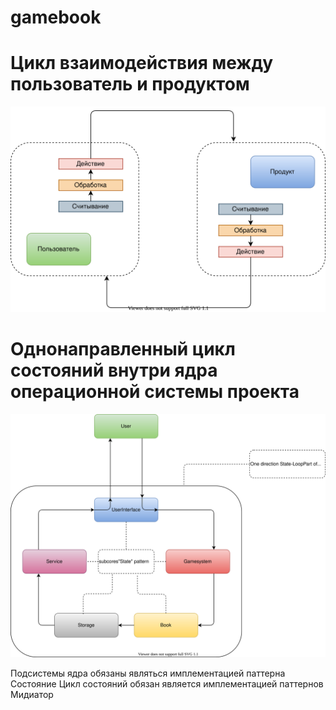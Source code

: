 # gamebook

# Цикл взаимодействия между пользователь и продуктом
![user-product interaction cycle](./documentation/user-product%20interaction%20cycle/user-product%20interaction%20cycle.svg)

# Однонаправленный цикл состояний внутри ядра операционной системы проекта
![stateloop](./documentation/stateloop/stateloop.svg)

Подсистемы ядра обязаны являться имплементацией паттерна Состояние
Цикл состояний обязан является имплементацией паттернов Мидиатор

